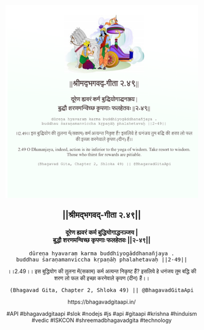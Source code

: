 <img src="../../asset/BG_2_49.png"/>
<center><h2>||श्रीमद्‍भगवद्‍-गीता २.४९||</h2>
<h3>दूरेण ह्यवरं कर्म बुद्धियोगाद्धनञ्जय |<br/>बुद्धौ शरणमन्विच्छ कृपणाः फलहेतवः ||२-४९||</h3>
<pre>dūreṇa hyavaraṃ karma buddhiyogāddhanañjaya .<br/>buddhau śaraṇamanviccha kṛpaṇāḥ phalahetavaḥ ||2-49||</pre>
<p>।।2.49।। इस बुद्धियोग की तुलना में(सकाम) कर्म अत्यन्त निकृष्ट हैं? इसलिये हे धनंजय  तुम बद्धि की शरण लो फल की इच्छा करनेवाले कृपण (दीन) हैं।।</p>
<pre>(Bhagavad Gita, Chapter 2, Shloka 49) || @BhagavadGitaApi</pre><p>https://bhagavadgitaapi.in/</p><p>#API #bhagavadgitaapi #slok #nodejs #js #api #gitaapi #krishna #hinduism #vedic #ISKCON #shreemadbhagavadgita #technology</p></center>